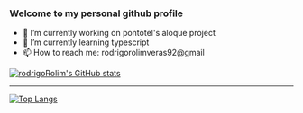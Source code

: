 ### Welcome to my personal github profile

<!--
**rodrigoRolim/rodrigoRolim** is a ✨ _special_ ✨ repository because its `README.md` (this file) appears on your GitHub profile.
-->
- 🔭 I’m currently working on pontotel's aloque project
- 🌱 I’m currently learning typescript
- 📫 How to reach me: rodrigorolimveras92@gmail

[![rodrigoRolim's GitHub stats](https://github-readme-stats.vercel.app/api?username=rodrigorolim&show_icons=true&private_count=true&theme=radical&hide_border=true&langs_count=10&include_all_commits=true)](https://github.com/rodrigorolim/github-readme-stats)  

----

[![Top Langs](https://github-readme-stats.vercel.app/api/top-langs/?username=rodrigorolim&hide=php,c%23,vba,asp,java,pascal,kotlin,jupyternotebook,Objective%2Dc&langs_count=6&theme=radical&layout=compact&hide_border=true)](https://github.com/anuraghazra/github-readme-stats)
